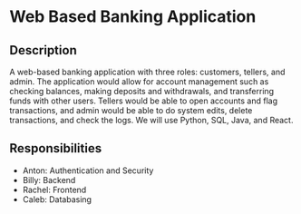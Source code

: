 # Web Based Banking Application

## Description

  A web-based banking application with three roles: customers, tellers, and admin. The application would allow for account management such as checking balances, making deposits and withdrawals, and transferring funds with other users. Tellers would be able to open accounts and flag transactions, and admin would be able to do system edits, delete transactions, and check the logs. We will use Python, SQL, Java, and React.

## Responsibilities

  - Anton:  Authentication and Security
  - Billy: Backend
  - Rachel: Frontend
  - Caleb: Databasing

